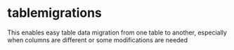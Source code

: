# tablemigrations

This enables easy table data migration from one table to another, especially when columns are different or some modifications are needed